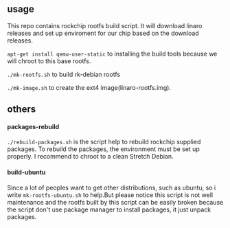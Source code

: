 ## usage
This repo contains rockchip rootfs build script. It will download linaro releases and set up enviroment for our chip based on the download releases.


`apt-get install qemu-user-static` to installing the build tools because we will chroot to this base rootfs.

`./mk-rootfs.sh` to build rk-debian rootfs

`./mk-image.sh` to create the ext4 image(linaro-rootfs.img).


## others

#### packages-rebuild
`./rebuild-packages.sh` is the script help to rebuild rockchip supplied packages.
To rebuild the packages, the environment must be set up properly.
I recommend to chroot to a clean Stretch Debian.

#### build-ubuntu

Since a lot of peoples want to get other distributions, such as ubuntu, so i write `mk-rootfs-ubuntu.sh` to help.But please notice this script is not well maintenance and the rootfs built by this script can be easily broken because the script don't use package manager to install packages, it just unpack packages.

